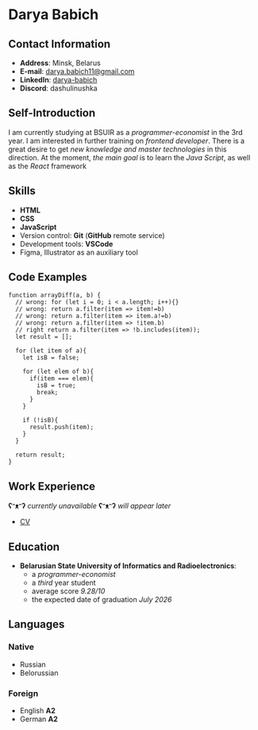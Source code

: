 # Darya Babich

## Contact Information
- **Address**: Minsk, Belarus 
- **E-mail**: [darya.babich11@gmail.com](https://darya.babich11@gmail.com)
- **LinkedIn**: [darya-babich](https://www.linkedin.com/in/darya-babich)
- **Discord**: dashulinushka

## Self-Introduction
I am currently studying at BSUIR as a *programmer-economist* in the 3rd year. I am interested in further training on *frontend developer*. There is a great desire to get *new knowledge and master technologies* in this direction. At the moment, *the main goal* is to learn the *Java Script*, as well as the *React* framework

## Skills
- **HTML**
- **CSS**
- **JavaScript**
- Version control: **Git** (**GitHub** remote service)
- Development tools: **VSCode**
- Figma, Illustrator as an auxiliary tool

## Code Examples
```
function arrayDiff(a, b) {
  // wrong: for (let i = 0; i < a.length; i++){}
  // wrong: return a.filter(item => item!=b)
  // wrong: return a.filter(item => item.a!=b)
  // wrong: return a.filter(item => !item.b)
  // right return a.filter(item => !b.includes(item));
  let result = [];
  
  for (let item of a){
    let isB = false;
    
    for (let elem of b){
      if(item === elem){
        isB = true;
        break;
      }
    }
    
    if (!isB){
      result.push(item);
    }
  }
  
  return result;
}
```

## Work Experience
**ʕᵔᴥᵔʔ** *currently unavailable* **ʕᵔᴥᵔʔ** *will appear later*
- [CV](https://github.com/dashulinushka/rsschool-cv/blob/gh-pages/cv.md)

## Education
* **Belarusian State University of Informatics and Radioelectronics**:
    * a *programmer-economist*
    * a *third* year student
    * average score *9.28/10*
    * the expected date of graduation *July 2026*

## Languages
### Native
- Russian
- Belorussian
### Foreign
- English **A2**
- German **A2**